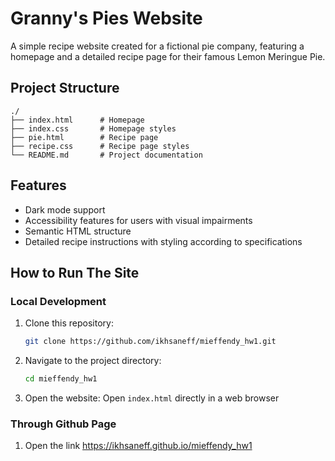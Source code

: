 # Granny's Pies Website

A simple recipe website created for a fictional pie company, featuring a homepage and a detailed recipe page for their famous Lemon Meringue Pie.

## Project Structure

```
./
├── index.html      # Homepage
├── index.css       # Homepage styles
├── pie.html        # Recipe page
├── recipe.css      # Recipe page styles
└── README.md       # Project documentation
```

## Features

- Dark mode support
- Accessibility features for users with visual impairments
- Semantic HTML structure
- Detailed recipe instructions with styling according to specifications

## How to Run The Site

### Local Development

1. Clone this repository:
   ```bash
   git clone https://github.com/ikhsaneff/mieffendy_hw1.git
   ```

2. Navigate to the project directory:
   ```bash
   cd mieffendy_hw1
   ```

3. Open the website: Open `index.html` directly in a web browser

### Through Github Page

1. Open the link https://ikhsaneff.github.io/mieffendy_hw1
